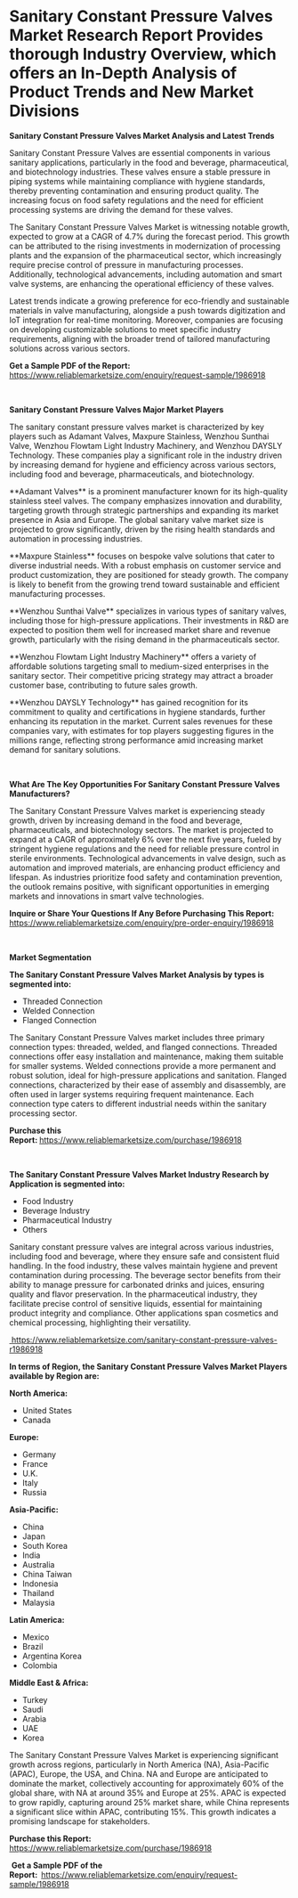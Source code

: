 <p><h1>Sanitary Constant Pressure Valves Market Research Report Provides thorough Industry Overview, which offers an In-Depth Analysis of Product Trends and New Market Divisions</h1></p><p><strong>Sanitary Constant Pressure Valves Market Analysis and Latest Trends</strong></p>
<p><p>Sanitary Constant Pressure Valves are essential components in various sanitary applications, particularly in the food and beverage, pharmaceutical, and biotechnology industries. These valves ensure a stable pressure in piping systems while maintaining compliance with hygiene standards, thereby preventing contamination and ensuring product quality. The increasing focus on food safety regulations and the need for efficient processing systems are driving the demand for these valves.</p><p>The Sanitary Constant Pressure Valves Market is witnessing notable growth, expected to grow at a CAGR of 4.7% during the forecast period. This growth can be attributed to the rising investments in modernization of processing plants and the expansion of the pharmaceutical sector, which increasingly require precise control of pressure in manufacturing processes. Additionally, technological advancements, including automation and smart valve systems, are enhancing the operational efficiency of these valves.</p><p>Latest trends indicate a growing preference for eco-friendly and sustainable materials in valve manufacturing, alongside a push towards digitization and IoT integration for real-time monitoring. Moreover, companies are focusing on developing customizable solutions to meet specific industry requirements, aligning with the broader trend of tailored manufacturing solutions across various sectors.</p></p>
<p><strong>Get a Sample PDF of the Report:&nbsp;</strong> <a href="https://www.reliablemarketsize.com/enquiry/request-sample/1986918?utm_campaign=2800&utm_medium=2&utm_source=Github&utm_content=ia&utm_term=12042025&utm_id=sanitary-constant-pressure-valves">https://www.reliablemarketsize.com/enquiry/request-sample/1986918</a></p>
<p>&nbsp;</p>
<p><strong>Sanitary Constant Pressure Valves Major Market Players</strong></p>
<p><p>The sanitary constant pressure valves market is characterized by key players such as Adamant Valves, Maxpure Stainless, Wenzhou Sunthai Valve, Wenzhou Flowtam Light Industry Machinery, and Wenzhou DAYSLY Technology. These companies play a significant role in the industry driven by increasing demand for hygiene and efficiency across various sectors, including food and beverage, pharmaceuticals, and biotechnology.</p><p>**Adamant Valves** is a prominent manufacturer known for its high-quality stainless steel valves. The company emphasizes innovation and durability, targeting growth through strategic partnerships and expanding its market presence in Asia and Europe. The global sanitary valve market size is projected to grow significantly, driven by the rising health standards and automation in processing industries.</p><p>**Maxpure Stainless** focuses on bespoke valve solutions that cater to diverse industrial needs. With a robust emphasis on customer service and product customization, they are positioned for steady growth. The company is likely to benefit from the growing trend toward sustainable and efficient manufacturing processes.</p><p>**Wenzhou Sunthai Valve** specializes in various types of sanitary valves, including those for high-pressure applications. Their investments in R&D are expected to position them well for increased market share and revenue growth, particularly with the rising demand in the pharmaceuticals sector.</p><p>**Wenzhou Flowtam Light Industry Machinery** offers a variety of affordable solutions targeting small to medium-sized enterprises in the sanitary sector. Their competitive pricing strategy may attract a broader customer base, contributing to future sales growth.</p><p>**Wenzhou DAYSLY Technology** has gained recognition for its commitment to quality and certifications in hygiene standards, further enhancing its reputation in the market. Current sales revenues for these companies vary, with estimates for top players suggesting figures in the millions range, reflecting strong performance amid increasing market demand for sanitary solutions.</p></p>
<p>&nbsp;</p>
<p><strong>What Are The Key Opportunities For Sanitary Constant Pressure Valves Manufacturers?</strong></p>
<p><p>The Sanitary Constant Pressure Valves market is experiencing steady growth, driven by increasing demand in the food and beverage, pharmaceuticals, and biotechnology sectors. The market is projected to expand at a CAGR of approximately 6% over the next five years, fueled by stringent hygiene regulations and the need for reliable pressure control in sterile environments. Technological advancements in valve design, such as automation and improved materials, are enhancing product efficiency and lifespan. As industries prioritize food safety and contamination prevention, the outlook remains positive, with significant opportunities in emerging markets and innovations in smart valve technologies.</p></p>
<p><strong>Inquire or Share Your Questions If Any Before Purchasing This Report:</strong> <a href="https://www.reliablemarketsize.com/enquiry/pre-order-enquiry/1986918?utm_campaign=2800&utm_medium=2&utm_source=Github&utm_content=ia&utm_term=12042025&utm_id=sanitary-constant-pressure-valves">https://www.reliablemarketsize.com/enquiry/pre-order-enquiry/1986918</a></p>
<p>&nbsp;</p>
<p><strong>Market Segmentation</strong></p>
<p><strong>The Sanitary Constant Pressure Valves Market Analysis by types is segmented into:</strong></p>
<p><ul><li>Threaded Connection</li><li>Welded Connection</li><li>Flanged Connection</li></ul></p>
<p><p>The Sanitary Constant Pressure Valves market includes three primary connection types: threaded, welded, and flanged connections. Threaded connections offer easy installation and maintenance, making them suitable for smaller systems. Welded connections provide a more permanent and robust solution, ideal for high-pressure applications and sanitation. Flanged connections, characterized by their ease of assembly and disassembly, are often used in larger systems requiring frequent maintenance. Each connection type caters to different industrial needs within the sanitary processing sector.</p></p>
<p><strong>Purchase this Report:&nbsp;</strong><a href="https://www.reliablemarketsize.com/purchase/1986918?utm_campaign=2800&utm_medium=2&utm_source=Github&utm_content=ia&utm_term=12042025&utm_id=sanitary-constant-pressure-valves">https://www.reliablemarketsize.com/purchase/1986918</a></p>
<p>&nbsp;</p>
<p><strong>The Sanitary Constant Pressure Valves Market Industry Research by Application is segmented into:</strong></p>
<p><ul><li>Food Industry</li><li>Beverage Industry</li><li>Pharmaceutical Industry</li><li>Others</li></ul></p>
<p><p>Sanitary constant pressure valves are integral across various industries, including food and beverage, where they ensure safe and consistent fluid handling. In the food industry, these valves maintain hygiene and prevent contamination during processing. The beverage sector benefits from their ability to manage pressure for carbonated drinks and juices, ensuring quality and flavor preservation. In the pharmaceutical industry, they facilitate precise control of sensitive liquids, essential for maintaining product integrity and compliance. Other applications span cosmetics and chemical processing, highlighting their versatility.</p></p>
<p><a href="https://www.reliablemarketsize.com/sanitary-constant-pressure-valves-r1986918?utm_campaign=2800&utm_medium=2&utm_source=Github&utm_content=ia&utm_term=12042025&utm_id=sanitary-constant-pressure-valves">&nbsp;https://www.reliablemarketsize.com/sanitary-constant-pressure-valves-r1986918</a></p>
<p><strong>In terms of Region, the Sanitary Constant Pressure Valves Market Players available by Region are:</strong></p>
<p>
    <p> <strong> North America: </strong>
        <ul>
            <li>United States</li>
            <li>Canada</li>
        </ul>
        </p> 
    <p> <strong> Europe: </strong>
        <ul>
            <li>Germany</li>
            <li>France</li>
            <li>U.K.</li>
            <li>Italy</li>
            <li>Russia</li>
        </ul>
        </p> 
    <p> <strong> Asia-Pacific: </strong>
        <ul>
            <li>China</li>
            <li>Japan</li>
            <li>South Korea</li>
            <li>India</li>
            <li>Australia</li>
            <li>China Taiwan</li>
            <li>Indonesia</li>
            <li>Thailand</li>
            <li>Malaysia</li>
        </ul>
        </p> 
    <p> <strong> Latin America: </strong>
        <ul>
            <li>Mexico</li>
            <li>Brazil</li>
            <li>Argentina Korea</li>
            <li>Colombia</li>
        </ul>
        </p> 
    <p> <strong> Middle East & Africa: </strong>
        <ul>
            <li>Turkey</li>
            <li>Saudi</li>
            <li>Arabia</li>
            <li>UAE</li>
            <li>Korea</li>
        </ul>
    </p>
    </p>
<p><p>The Sanitary Constant Pressure Valves Market is experiencing significant growth across regions, particularly in North America (NA), Asia-Pacific (APAC), Europe, the USA, and China. NA and Europe are anticipated to dominate the market, collectively accounting for approximately 60% of the global share, with NA at around 35% and Europe at 25%. APAC is expected to grow rapidly, capturing around 25% market share, while China represents a significant slice within APAC, contributing 15%. This growth indicates a promising landscape for stakeholders.</p></p>
<p><strong>Purchase this Report: </strong><a href="https://www.reliablemarketsize.com/purchase/1986918?utm_campaign=2800&utm_medium=2&utm_source=Github&utm_content=ia&utm_term=12042025&utm_id=sanitary-constant-pressure-valves">https://www.reliablemarketsize.com/purchase/1986918</a></p>
<p>&nbsp;<strong>Get a Sample PDF of the Report:&nbsp;&nbsp;</strong><a href="https://www.reliablemarketsize.com/enquiry/request-sample/1986918?utm_campaign=2800&utm_medium=2&utm_source=Github&utm_content=ia&utm_term=12042025&utm_id=sanitary-constant-pressure-valves">https://www.reliablemarketsize.com/enquiry/request-sample/1986918</a></p>
<p><strong></strong></p>
<p><p></p><p></p><p></p></p>